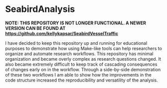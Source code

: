 # SeabirdAnalysis

**NOTE: THIS REPOSITORY IS NOT LONGER FUNCTIONAL. A NEWER VERSION CAN BE FOUND AT https://github.com/kellykapsar/SeabirdVesselTraffic**  

I have decided to keep this repository up and running for educational purposes to demonstrate how using Make-like tools can help researchers to organize and automate research workflows. This repository has minimal organization and became overly complex as research questions changed. It also became extremely difficult to keep track of cascading consequences of changes early on in the workflow. Through a side-by-side demonstration of these two workflows I am able to show how the improvements in the code structure increased the reproducibility and versatility of the analysis. 
